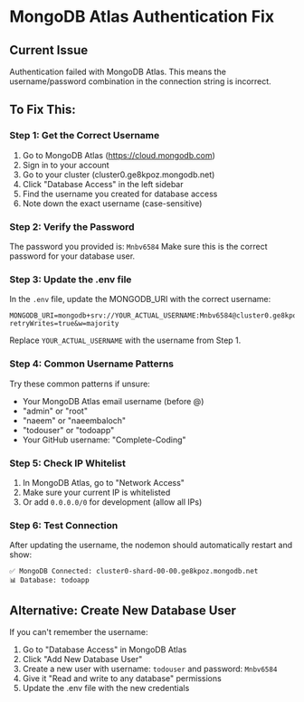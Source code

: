 # MongoDB Atlas Authentication Fix

## Current Issue

Authentication failed with MongoDB Atlas. This means the username/password combination in the connection string is incorrect.

## To Fix This:

### Step 1: Get the Correct Username

1. Go to MongoDB Atlas (https://cloud.mongodb.com)
2. Sign in to your account
3. Go to your cluster (cluster0.ge8kpoz.mongodb.net)
4. Click "Database Access" in the left sidebar
5. Find the username you created for database access
6. Note down the exact username (case-sensitive)

### Step 2: Verify the Password

The password you provided is: `Mnbv6584`
Make sure this is the correct password for your database user.

### Step 3: Update the .env file

In the `.env` file, update the MONGODB_URI with the correct username:

```
MONGODB_URI=mongodb+srv://YOUR_ACTUAL_USERNAME:Mnbv6584@cluster0.ge8kpoz.mongodb.net/todoapp?retryWrites=true&w=majority
```

Replace `YOUR_ACTUAL_USERNAME` with the username from Step 1.

### Step 4: Common Username Patterns

Try these common patterns if unsure:

- Your MongoDB Atlas email username (before @)
- "admin" or "root"
- "naeem" or "naeembaloch"
- "todouser" or "todoapp"
- Your GitHub username: "Complete-Coding"

### Step 5: Check IP Whitelist

1. In MongoDB Atlas, go to "Network Access"
2. Make sure your current IP is whitelisted
3. Or add `0.0.0.0/0` for development (allow all IPs)

### Step 6: Test Connection

After updating the username, the nodemon should automatically restart and show:

```
✅ MongoDB Connected: cluster0-shard-00-00.ge8kpoz.mongodb.net
📊 Database: todoapp
```

## Alternative: Create New Database User

If you can't remember the username:

1. Go to "Database Access" in MongoDB Atlas
2. Click "Add New Database User"
3. Create a new user with username: `todouser` and password: `Mnbv6584`
4. Give it "Read and write to any database" permissions
5. Update the .env file with the new credentials
